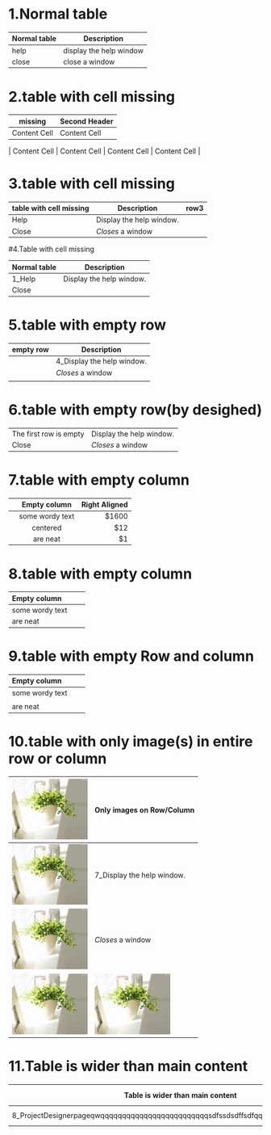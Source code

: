 # 1.Normal table
|Normal table|Description
|-------|------------------------|
|help   |display the help window |
|close  |         close a window |

# 2.table with cell missing
|     missing | Second Header |
|-------------| --------------|
|Content Cell |  Content Cell |
|
Content Cell  |  Content Cell |
Content Cell  |  Content Cell |

# 3.table with cell missing
| table with cell missing | Description              |row3    |
| ------------------------| -------------------------|--------|
| Help                    | Display the help window. |
| Close                   | _Closes_ a window        |

#4.Table with cell missing
<table>
<thead>
<tr>
<th>Normal table</th>
<th>Description</th>
</tr>
</thead>
<tbody>
<tr>
<td>1_Help</td>
<td>Display the help window.</td>
</tr>
<tr>
<td>Close</td>
</tr>
</tbody>
</table>

# 5.table with empty row

| empty row | Description               |
| --------- | ------------------------- |
|           | 4_Display the help window.|
|           | _Closes_ a window         |
|           |                           |

# 6.table with empty row(by desighed)

|                             |                         |
| ----------------------------| ----------------------- |
| The first row is empty    | Display the help window.|
| Close                       | _Closes_ a window       |

# 7.table with empty column

|               |      Empty column | Right Aligned |
| :------------ |:---------------:  | -------------:|
|               | some wordy text   |         $1600 |
|               | centered          |           $12 |
|               | are neat          |            $1 |

# 8.table with empty column

|   Empty column  |                 |       |
| :-------------- |:---------------:| -----:|
| some wordy text |                 |       |
| are neat        |                 |       |

# 9.table with empty Row and column

| Empty column    |                 |       |
| :---------------|:---------------:| -----:|
| some wordy text |                 |       |
|                 |                 |       |
| are neat        |                 |       |

# 10.table with only image(s) in entire row or column

| ![smile](Images\flower.jpg)   | Only images on Row/Column  |
| ------------------------------| -------------------------- |
| ![smile](Images\flower.jpg)   | 7_Display the help window. |
| ![smile](Images\flower.jpg)   | _Closes_ a window          |
| ![smile](Images\flower.jpg)   | ![smile](Images\flower.jpg)|

# 11.Table is wider than main content
|            Table is wider than main content|            Related links|        Description|
|--------------------------------------------|-------------------------|-------------------|
|8_ProjectDesignerpageqwqqqqqqqqqqqqqqqqqqqqqqqqqsdfssdsdffsdfqqqqqqqqqqqqqqqqqqqqqq|Related links|Description|







